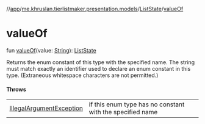 //[app](../../../index.md)/[me.khruslan.tierlistmaker.presentation.models](../index.md)/[ListState](index.md)/[valueOf](value-of.md)

# valueOf

fun [valueOf](value-of.md)(value: [String](https://kotlinlang.org/api/latest/jvm/stdlib/kotlin/-string/index.html)): [ListState](index.md)

Returns the enum constant of this type with the specified name. The string must match exactly an identifier used to declare an enum constant in this type. (Extraneous whitespace characters are not permitted.)

#### Throws

| | |
|---|---|
| [IllegalArgumentException](https://kotlinlang.org/api/latest/jvm/stdlib/kotlin/-illegal-argument-exception/index.html) | if this enum type has no constant with the specified name |
